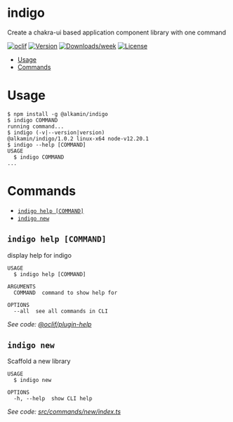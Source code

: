 indigo
======

Create a chakra-ui based application component library with one command

[![oclif](https://img.shields.io/badge/cli-oclif-brightgreen.svg)](https://oclif.io)
[![Version](https://img.shields.io/npm/v/indigo.svg)](https://www.npmjs.com/package/@alkamin/indigo)
[![Downloads/week](https://img.shields.io/npm/dw/indigo.svg)](https://www.npmjs.com/package/@alkamin/indigo)
[![License](https://img.shields.io/npm/l/indigo.svg)](https://github.com/alkamin/indigo/blob/master/package.json)

<!-- toc -->
* [Usage](#usage)
* [Commands](#commands)
<!-- tocstop -->
# Usage
<!-- usage -->
```sh-session
$ npm install -g @alkamin/indigo
$ indigo COMMAND
running command...
$ indigo (-v|--version|version)
@alkamin/indigo/1.0.2 linux-x64 node-v12.20.1
$ indigo --help [COMMAND]
USAGE
  $ indigo COMMAND
...
```
<!-- usagestop -->
# Commands
<!-- commands -->
* [`indigo help [COMMAND]`](#indigo-help-command)
* [`indigo new`](#indigo-new)

## `indigo help [COMMAND]`

display help for indigo

```
USAGE
  $ indigo help [COMMAND]

ARGUMENTS
  COMMAND  command to show help for

OPTIONS
  --all  see all commands in CLI
```

_See code: [@oclif/plugin-help](https://github.com/oclif/plugin-help/blob/v3.2.2/src/commands/help.ts)_

## `indigo new`

Scaffold a new library

```
USAGE
  $ indigo new

OPTIONS
  -h, --help  show CLI help
```

_See code: [src/commands/new/index.ts](https://github.com/alkamin/indigo/blob/v1.0.2/src/commands/new/index.ts)_
<!-- commandsstop -->
